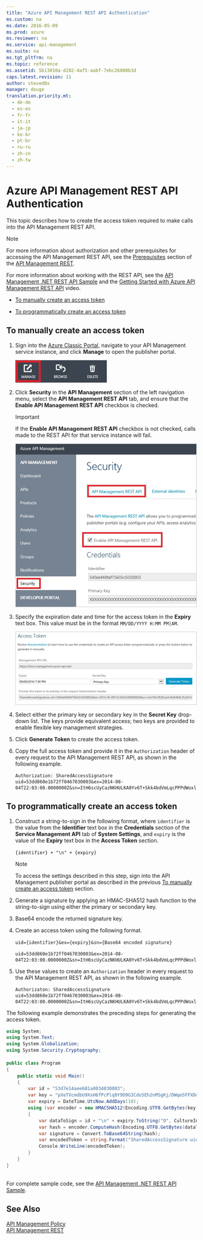```yaml
---
title: "Azure API Management REST API Authentication"
ms.custom: na
ms.date: 2016-05-09
ms.prod: azure
ms.reviewer: na
ms.service: api-management
ms.suite: na
ms.tgt_pltfrm: na
ms.topic: reference
ms.assetid: 5b13010a-d202-4af5-aabf-7ebc26800b3d
caps.latest.revision: 11
author: steved0x
manager: douge
translation.priority.mt: 
  - de-de
  - es-es
  - fr-fr
  - it-it
  - ja-jp
  - ko-kr
  - pt-br
  - ru-ru
  - zh-cn
  - zh-tw
---
```

# Azure API Management REST API Authentication
This topic describes how to create the access token required to make calls into the API Management REST API.  
  
> [!NOTE]
>  For more information about authorization and other prerequisites for accessing the API Management REST API, see the [Prerequisites](../ApiManagementREST/API-Management-REST.md#Prerequisites) section of the [API Management REST](../ApiManagementREST/API-Management-REST.md).  
>   
>  For more information about working with the REST API, see the [API Management .NET REST API Sample](https://github.com/Azure/api-management-samples/tree/master/restApiDemo) and the [Getting Started with Azure API Management REST API](http://azure.microsoft.com/documentation/videos/getting-started-with-azure-api-management-rest-api/) video.  
  
-   [To manually create an access token](../ApiManagementREST/Azure-API-Management-REST-API-Authentication.md#ManuallyCreateToken)  
  
-   [To programmatically create an access token](../ApiManagementREST/Azure-API-Management-REST-API-Authentication.md#ProgrammaticallyCreateToken)  
  
##  <a name="ManuallyCreateToken"></a> To manually create an access token  
  
1.  Sign into the [Azure Classic Portal](https://manage.windowsazure.com/), navigate to your API Management service instance, and click **Manage** to open the publisher portal.  
  
     ![API Management Console](../ApiManagementREST/media/APIManagementConsole.jpg "APIManagementConsole")  
  
2.  Click **Security** in the **API Management** section of the left navigation menu, select the **API Management REST API** tab, and ensure that the **Enable API Management REST API** checkbox is checked.  
  
    > [!IMPORTANT]
    >  If the **Enable API Management REST API** checkbox is not checked, calls made to the REST API for that service instance will fail.  
  
     ![API Management System Settings](../ApiManagementREST/media/APIManagementSystemSettings.jpg "APIManagementSystemSettings")  
  
3.  Specify the expiration date and time for the access token in the **Expiry** text box. This value must be in the format `MM/DD/YYYY H:MM PM|AM`.  
  
     ![API Management Access Token](../ApiManagementREST/media/APIManagementAccessToken.jpg "APIManagementAccessToken")  
  
4.  Select either the primary key or secondary key in the **Secret Key** drop-down list. The keys provide equivalent access; two keys are provided to enable flexible key management strategies.  
  
5.  Click **Generate Token** to create the access token.  
  
6.  Copy the full access token and provide it in the `Authorization` header of every request to the API Management REST API, as shown in the following example.  
  
    ```  
    Authorization: SharedAccessSignature uid=53dd860e1b72ff0467030003&ex=2014-08-04T22:03:00.0000000Z&sn=ItH6scUyCazNKHULKA0Yv6T+Skk4bdVmLqcPPPdWoxl2n1+rVbhKlplFrqjkoUFRr0og4wjeDz4yfThC82OjfQ==  
    ```  
  
##  <a name="ProgrammaticallyCreateToken"></a> To programmatically create an access token  
  
1.  Construct a string-to-sign in the following format, where `identifier` is the value from the **Identifier** text box in the **Credentials** section of the **Service Management API** tab of **System Settings**, and `expiry` is the value of the **Expiry** text box in the **Access Token** section.  
  
     `{identifier} + "\n" + {expiry}`  
  
    > [!NOTE]
    >  To access the settings described in this step, sign into the API Management publisher portal as described in the previous [To manually create an access token](#ManuallyCreateToken) section.  
  
2.  Generate a signature by applying an HMAC-SHA512 hash function to the string-to-sign using either the primary or secondary key.  
  
3.  Base64 encode the returned signature key.  
  
4.  Create an access token using the following format.  
  
     `uid={identifier}&ex={expiry}&sn={Base64 encoded signature}`  
  
    ```  
    uid=53dd860e1b72ff0467030003&ex=2014-08-04T22:03:00.0000000Z&sn=ItH6scUyCazNKHULKA0Yv6T+Skk4bdVmLqcPPPdWoxl2n1+rVbhKlplFrqjkoUFRr0og4wjeDz4yfThC82OjfQ==  
    ```  
  
5.  Use these values to create an `Authorization` header in every request to the API Management REST API, as shown in the following example.  
  
    ```  
    Authorizaton: SharedAccessSignature uid=53dd860e1b72ff0467030003&ex=2014-08-04T22:03:00.0000000Z&sn=ItH6scUyCazNKHULKA0Yv6T+Skk4bdVmLqcPPPdWoxl2n1+rVbhKlplFrqjkoUFRr0og4wjeDz4yfThC82OjfQ==  
    ```  
  
 The following example demonstrates the preceding steps for generating the access token.  
  
```c#  
using System;   
using System.Text;   
using System.Globalization;   
using System.Security.Cryptography;   
  
public class Program   
{   
    public static void Main()   
    {   
        var id = "53d7e14aee681a0034030003";   
        var key = "pXeTVcmdbU9XxH6fPcPlq8Y9D9G3Cdo5Eh2nMSgKj/DWqeSFFXDdmpz5Trv+L2hQNM+nGa704Rf8Z22W9O1jdQ==";   
        var expiry = DateTime.UtcNow.AddDays(10);   
        using (var encoder = new HMACSHA512(Encoding.UTF8.GetBytes(key)))   
        {   
            var dataToSign = id + "\n" + expiry.ToString("O", CultureInfo.InvariantCulture);   
            var hash = encoder.ComputeHash(Encoding.UTF8.GetBytes(dataToSign));   
            var signature = Convert.ToBase64String(hash);   
            var encodedToken = string.Format("SharedAccessSignature uid={0}&ex={1:o}&sn={2}", id, expiry, signature);   
            Console.WriteLine(encodedToken);   
        }   
    }   
}  
  
```  
  
 For complete sample code, see the [API Management .NET REST API Sample](https://github.com/Azure/api-management-samples/tree/master/restApiDemo).  
  
## See Also  
 [API Management Policy](../Topic/Azure%20API%20Management%20Policies.md)   
 [API Management REST](../ApiManagementREST/API-Management-REST.md)